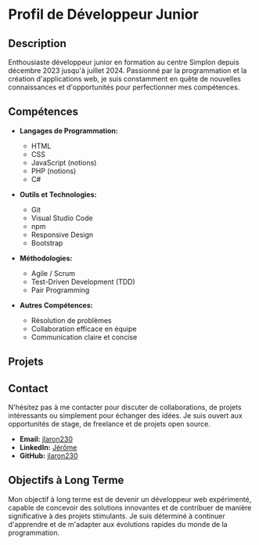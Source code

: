 # Profil de Développeur Junior

## Description
Enthousiaste développeur junior en formation au centre Simplon depuis décembre 2023 jusqu'à juillet 2024. Passionné par la programmation et la création d'applications web, je suis constamment en quête de nouvelles connaissances et d'opportunités pour perfectionner mes compétences.

## Compétences

- **Langages de Programmation:**
  - HTML
  - CSS
  - JavaScript (notions)
  - PHP (notions)
  - C#

- **Outils et Technologies:**
  - Git
  - Visual Studio Code
  - npm
  - Responsive Design
  - Bootstrap

- **Méthodologies:**
  - Agile / Scrum
  - Test-Driven Development (TDD)
  - Pair Programming

- **Autres Compétences:**
  - Résolution de problèmes
  - Collaboration efficace en équipe
  - Communication claire et concise

## Projets


## Contact

N'hésitez pas à me contacter pour discuter de collaborations, de projets intéressants ou simplement pour échanger des idées. Je suis ouvert aux opportunités de stage, de freelance et de projets open source.

- **Email:** [jlaron230](mailto:jlaron230@hotmail.fr)
- **LinkedIn:** [Jérôme](https://www.linkedin.com/in/j%C3%A9r%C3%B4me-gavino-284a02b8/)
- **GitHub:** [jlaron230](https://github.com/jlaron230)
## Objectifs à Long Terme

Mon objectif à long terme est de devenir un développeur web expérimenté, capable de concevoir des solutions innovantes et de contribuer de manière significative à des projets stimulants. Je suis déterminé à continuer d'apprendre et de m'adapter aux évolutions rapides du monde de la programmation.
